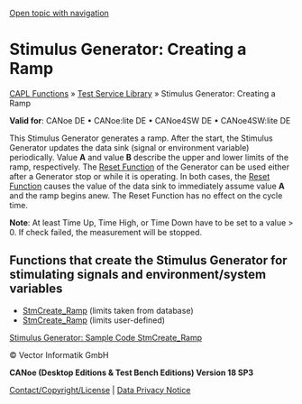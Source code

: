 [Open topic with navigation](../../../../CANoeDEFamily.htm#Topics/CAPLFunctions/Test/CAPLfunctionsTSLRampStimulus.md)

# Stimulus Generator: Creating a Ramp

[CAPL Functions](../CAPLfunctions.md) » [Test Service Library](CAPLfunctionsTSLStimulusOverview.md) » Stimulus Generator: Creating a Ramp

**Valid for**: CANoe DE • CANoe:lite DE • CANoe4SW DE • CANoe4SW:lite DE

This Stimulus Generator generates a ramp. After the start, the Stimulus Generator updates the data sink (signal or environment variable) periodically. Value **A** and value **B** describe the upper and lower limits of the ramp, respectively. The [Reset Function](Functions/CAPLfunctionStmControlStartStopResetDestroy.md) of the Generator can be used either after a Generator stop or while it is operating. In both cases, the [Reset Function](Functions/CAPLfunctionStmControlStartStopResetDestroy.md) causes the value of the data sink to immediately assume value **A** and the ramp begins anew. The Reset Function has no effect on the cycle time.

**Note**: At least Time Up, Time High, or Time Down have to be set to a value > 0. If check failed, the measurement will be stopped.

## Functions that create the Stimulus Generator for stimulating signals and environment/system variables

- [StmCreate_Ramp](Functions/CAPLfunctionStmCreateRampDatabase.md) (limits taken from database)
- [StmCreate_Ramp](Functions/CAPLfunctionStmCreateRampUserDefined.md) (limits user-defined)

[Stimulus Generator: Sample Code StmCreate_Ramp](CAPLfunctionsTSLSampleCode.md)

© Vector Informatik GmbH

**CANoe (Desktop Editions & Test Bench Editions) Version 18 SP3**

[Contact/Copyright/License](../../Shared/ContactCopyrightLicense.md) | [Data Privacy Notice](https://www.vector.com/int/en/company/get-info/privacy-policy/)
